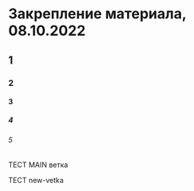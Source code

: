 # Закрепление материала, 08.10.2022

## 1
### 2
#### 3
##### 4
###### 5


ТЕСТ MAIN ветка

ТЕСТ new-vetka

